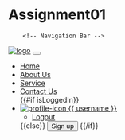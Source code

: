 # Assignment01
<!DOCTYPE html>
<html>
  <head>
    <title>{{title}}</title>
    <link rel='stylesheet' href='/stylesheets/style.css' />
  </head>
 


<body>
    <div class="container">

        <!-- Navigation Bar -->
<nav class="navbar navbar-expand-lg">
    <div class="container-fluid">
        <a class="navbar-brand" href="#"><img class="logo" src="images/coding.png" alt="logo"></a>
        <button class="navbar-toggler" type="button" data-bs-toggle="collapse" data-bs-target="#navbarSupportedContent"
            aria-controls="navbarSupportedContent" aria-expanded="false" aria-label="Toggle navigation">
            <span class="navbar-toggler-icon"></span>
        </button>
        <div class="collapse navbar-collapse" id="navbarSupportedContent">
            <ul class="navbar-nav ms-auto mb-2 mb-lg-0">
                <li class="nav-item">
                    <a class="nav-link active" aria-current="page" href="#home">Home</a>
                </li>
                <li class="nav-item">
                    <a class="nav-link" href="#about">About Us</a>
                </li>
                <li class="nav-item">
                    <a class="nav-link" href="#service">Service</a>
                </li>
                <li class="nav-item">
                    <a class="nav-link" href="#contact">Contact Us</a>
                </li>
                {{#if isLoggedIn}}
                <!-- User is logged in -->
                <li class="nav-item dropdown">
                    <a class="mb-1 nav-link dropdown-toggle" href="#" id="navbarDropdown" role="button"
                        data-bs-toggle="dropdown" aria-expanded="false">
                        <img src="images/coding.png" class="user_icon" alt="profile-icon">
                        {{ username }}
                    </a>
                    <ul class="dropdown-menu" aria-labelledby="navbarDropdown">
                        <li><a class="dropdown-item" href="#">Logout</a></li>
                    </ul>
                </li>
                {{else}}
                <!-- User is not logged in -->
                <button type="button" class="btn btn-outline-primary ms-2" data-bs-toggle="modal"
                    data-bs-target="#exampleModal">Sign up</button>
                {{/if}}
            </ul>
        </div>
    </div>
</nav>
